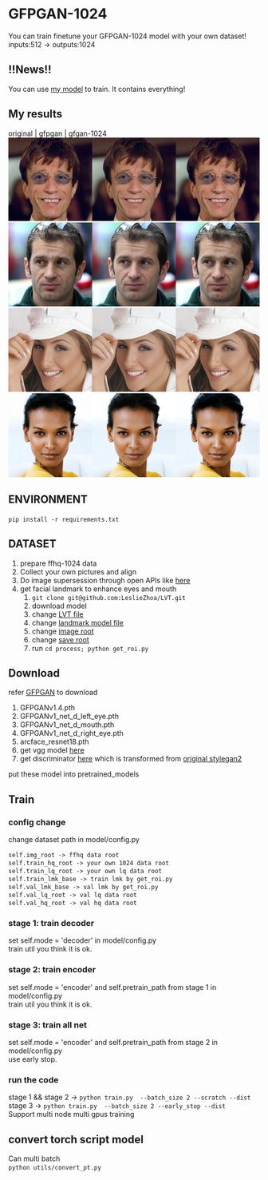 # GFPGAN-1024
You can train  finetune your GFPGAN-1024 model with your own dataset!
inputs:512 -> outputs:1024
## !!News!!
You can use [my model](https://github.com/LeslieZhoa/GFPGAN-1024/releases/download/v0.0/final.pth) to train. It contains everything!
## My results
original | gfpgan | gfgan-1024
![](assets/10000.jpg)
![](assets/10001.jpg)
![](assets/10002.jpg)
![](assets/10003.jpg)
## ENVIRONMENT 
```pip install -r requirements.txt```

## DATASET
1. prepare ffhq-1024 data 
2. Collect your own pictures and align
3. Do image supersession through open APIs like [here](https://vision.aliyun.com/experience/detail?spm=a2cvz.27717767.J_7524944390.35.66cd28d0NQLXfu&tagName=facebody&children=EnhanceFace)
4. get facial landmark to enhance eyes and mouth
    1. ```git clone git@github.com:LeslieZhoa/LVT.git```
    2. download model 
    3. change [LVT file](process/get_roi.py#L2)
    4. change [landmark model file](process/get_roi.py#L26)
    5. change [image root](process/get_roi.py#L112)
    6. change [save root](process/get_roi.py#L115)
    7. run ```cd process; python get_roi.py```
## Download
refer [GFPGAN](https://github.com/TencentARC/GFPGAN) to download<br> 
1. GFPGANv1.4.pth
2. GFPGANv1_net_d_left_eye.pth
3. GFPGANv1_net_d_mouth.pth
4. GFPGANv1_net_d_right_eye.pth
5. arcface_resnet18.pth
6. get vgg model [here](https://github.com/LeslieZhoa/DCT-NET.Pytorch/releases/download/v0.0/vgg19-dcbb9e9d.pth) 
7. get discriminator [here](https://github.com/LeslieZhoa/GFPGAN-1024/releases/download/v0.1/d.pth) which is transformed from [original stylegan2](https://github.com/NVlabs/stylegan2)

put these model into pretrained_models

## Train
### config change
change dataset path  in model/config.py
```
self.img_root -> ffhq data root
self.train_hq_root -> your own 1024 data root
self.train_lq_root -> your own lq data root
self.train_lmk_base -> train lmk by get_roi.py
self.val_lmk_base -> val lmk by get_roi.py
self.val_lq_root -> val lq data root
self.val_hq_root -> val hq data root
```
### stage 1: train decoder
set self.mode = 'decoder' in model/config.py<br>
train util you think it is ok.
### stage 2: train encoder
set self.mode = 'encoder' and self.pretrain_path from stage 1 in model/config.py<br>
train util you think it is ok.
### stage 3: train all net
set self.mode = 'encoder' and self.pretrain_path from stage 2 in model/config.py<br>
use early stop.

### run the code
stage 1 && stage 2 -> ```python train.py  --batch_size 2 --scratch --dist``` <br>
stage 3 -> ```python train.py  --batch_size 2 --early_stop --dist```<br>
Support multi node multi gpus training

## convert torch script model
Can multi batch<br>
```python utils/convert_pt.py```


   
    
